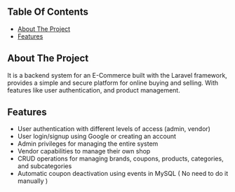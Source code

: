 <br/>

## Table Of Contents

- [About The Project](#about-the-project)
- [Features](#features)

## About The Project

It is a backend system for an E-Commerce built with the Laravel framework, provides a simple and secure platform for online buying and selling. With features like user authentication, and product management.

## Features
- User authentication with different levels of access (admin, vendor)
- User login/signup using Google or creating an account
- Admin privileges for managing the entire system
- Vendor capabilities to manage their own shop
- CRUD operations for managing brands, coupons, products, categories, and subcategories
- Automatic coupon deactivation using events in MySQL ( No need to do it manually )
